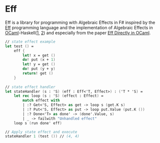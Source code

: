 # Eff
Eff is a library for programming with Algebraic Effects in F# inspired by the [Eff] programming language and the implementation of Algebraic Effects in [OCaml]-Haskell([1], [2]) and especially from the paper [Eff Directly in OCaml].

``` fsharp
// state effect example
let test () = 
    eff {
        let! x = get ()
        do! put (x + 1)
        let! y = get ()
        do! put (y + y)
        return! get ()
    } 
    
// state effect handler
let stateHandler (s : 'S) (eff : Eff<'T, Effect>) : ('T * 'S) =
    let rec loop (s : 'S) (effect : Effect) = 
        match effect with
        | :? Get<'S, Effect> as get -> loop s (get.K s) 
        | :? Put<'S, Effect> as put -> loop put.Value (put.K ())
        | :? Done<'T> as done' -> (done'.Value, s)
        | _ -> failwith "Unhandled effect"
    loop s (run done' eff) 

// Apply state effect and execute
stateHandler 1 (test ()) // (4, 4)
```


[Eff]: http://math.andrej.com/wp-content/uploads/2012/03/eff.pdf
[OCaml]: http://www.lpw25.net/ocaml2015-abs2.pdf
[1]: http://homepages.inf.ed.ac.uk/slindley/papers/handlers.pdf
[2]: http://okmij.org/ftp/Haskell/extensible/more.pdf
[Eff Directly in OCaml]: http://kcsrk.info/papers/eff_ocaml_ml16.pdf
